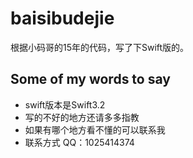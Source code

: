 # baisibudejie
根据小码哥的15年的代码，写了下Swift版的。

## Some of my words to say

- swift版本是Swift3.2
- 写的不好的地方还请多多指教
- 如果有哪个地方看不懂的可以联系我
- 联系方式 QQ：1025414374
